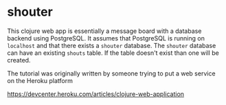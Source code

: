 # shouter

This clojure web app is essentially a message board with a database
backend using PostgreSQL. It assumes that PostgreSQL is running on
`localhost` and that there exists a `shouter` database. The `shouter`
database can have an existing `shouts` table. If the table doesn't
exist than one will be created.

The tutorial was originally written by someone trying to put a web
service on the Heroku platform

https://devcenter.heroku.com/articles/clojure-web-application

